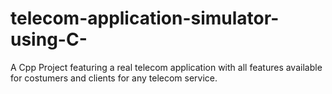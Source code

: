 # telecom-application-simulator-using-C-
A Cpp Project featuring a real telecom application with all features available for costumers and clients for any telecom service. 
